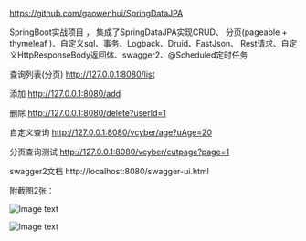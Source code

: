 

https://github.com/gaowenhui/SpringDataJPA

SpringBoot实战项目 ，
集成了SpringDataJPA实现CRUD、 分页(pageable + thymeleaf )、自定义sql、事务、Logback、Druid、FastJson、
 Rest请求、自定义HttpResponseBody返回体、swagger2、@Scheduled定时任务



查询列表(分页)      http://127.0.0.1:8080/list

添加          http://127.0.0.1:8080/add

删除          http://127.0.0.1:8080/delete?userId=1

自定义查询    http://127.0.0.1:8080/vcyber/age?uAge=20

分页查询测试  http://127.0.0.1:8080/vcyber/cutpage?page=1

swagger2文档   http://localhost:8080/swagger-ui.html

附截图2张：

![Image text](https://github.com/gaowenhui/SpringDataJPA/blob/master/src/screenshots/20180313153024.png)


![Image text](https://github.com/gaowenhui/SpringDataJPA/blob/master/src/screenshots/20180313153441.png)

